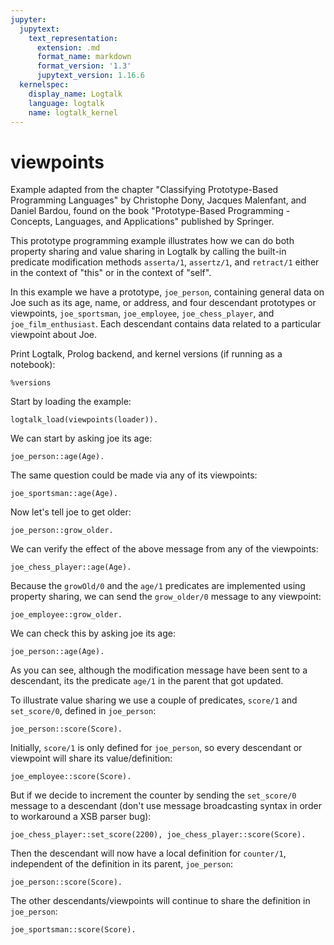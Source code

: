 ```yaml
---
jupyter:
  jupytext:
    text_representation:
      extension: .md
      format_name: markdown
      format_version: '1.3'
      jupytext_version: 1.16.6
  kernelspec:
    display_name: Logtalk
    language: logtalk
    name: logtalk_kernel
---
```


<!--
________________________________________________________________________

This file is part of Logtalk <https://logtalk.org/>  
SPDX-FileCopyrightText: 1998-2025 Paulo Moura <pmoura@logtalk.org>  
SPDX-License-Identifier: Apache-2.0

Licensed under the Apache License, Version 2.0 (the "License");
you may not use this file except in compliance with the License.
You may obtain a copy of the License at

    http://www.apache.org/licenses/LICENSE-2.0

Unless required by applicable law or agreed to in writing, software
distributed under the License is distributed on an "AS IS" BASIS,
WITHOUT WARRANTIES OR CONDITIONS OF ANY KIND, either express or implied.
See the License for the specific language governing permissions and
limitations under the License.
________________________________________________________________________
-->

# viewpoints

Example adapted from the chapter "Classifying Prototype-Based Programming
Languages" by Christophe Dony, Jacques Malenfant, and Daniel Bardou, found 
on the book "Prototype-Based Programming - Concepts, Languages, and 
Applications" published by Springer.

This prototype programming example illustrates how we can do both property 
sharing and value sharing in Logtalk by calling the built-in predicate 
modification methods `asserta/1`, `assertz/1`, and `retract/1` either in
the context of "this" or in the context of "self".

In this example we have a prototype, `joe_person`, containing general data
on Joe such as its age, name, or address, and four descendant prototypes
or viewpoints, `joe_sportsman`, `joe_employee`, `joe_chess_player`, and
`joe_film_enthusiast`. Each descendant contains data related to a particular
viewpoint about Joe.

Print Logtalk, Prolog backend, and kernel versions (if running as a notebook):

```logtalk
%versions
```

Start by loading the example:

```logtalk
logtalk_load(viewpoints(loader)).
```

<!--
true.
-->

We can start by asking joe its age:

```logtalk
joe_person::age(Age).
```

<!--
Age = 30.
-->

The same question could be made via any of its viewpoints:

```logtalk
joe_sportsman::age(Age).
```

<!--
Age = 30
-->

Now let's tell joe to get older:

```logtalk
joe_person::grow_older.
```

<!--
true.
-->

We can verify the effect of the above message from any of the viewpoints:

```logtalk
joe_chess_player::age(Age).
```

<!--
Age = 31
-->

Because the `growOld/0` and the `age/1` predicates are implemented using 
property sharing, we can send the `grow_older/0` message to any viewpoint:

```logtalk
joe_employee::grow_older.
```

<!--
true.
-->

We can check this by asking joe its age:

```logtalk
joe_person::age(Age).
```

<!--
Age = 32
-->

As you can see, although the modification message have been sent to a 
descendant, its the predicate `age/1` in the parent that got updated.

To illustrate value sharing we use a couple of predicates, `score/1`
and `set_score/0`, defined in `joe_person`:

```logtalk
joe_person::score(Score).
```

<!--
Score = 0.
-->

Initially, `score/1` is only defined for `joe_person`, so every descendant 
or viewpoint will share its value/definition:

```logtalk
joe_employee::score(Score).
```

<!--
Score = 0.
-->

But if we decide to increment the counter by sending the `set_score/0` message
to a descendant (don't use message broadcasting syntax in order to workaround
a XSB parser bug):

```logtalk
joe_chess_player::set_score(2200), joe_chess_player::score(Score).
```

<!--
Score = 2200.
-->

Then the descendant will now have a local definition for `counter/1`,
independent of the definition in its parent, `joe_person`:

```logtalk
joe_person::score(Score).
```

<!--
Score = 0.
-->

The other descendants/viewpoints will continue to share the definition 
in `joe_person`:

```logtalk
joe_sportsman::score(Score).
```

<!--
Score = 0.
-->
